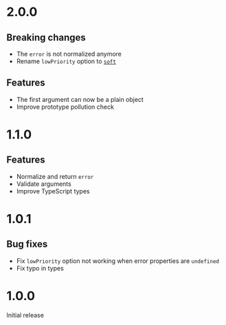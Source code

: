 # 2.0.0

## Breaking changes

- The `error` is not normalized anymore
- Rename `lowPriority` option to [`soft`](README.md#soft)

## Features

- The first argument can now be a plain object
- Improve prototype pollution check

# 1.1.0

## Features

- Normalize and return `error`
- Validate arguments
- Improve TypeScript types

# 1.0.1

## Bug fixes

- Fix `lowPriority` option not working when error properties are `undefined`
- Fix typo in types

# 1.0.0

Initial release

